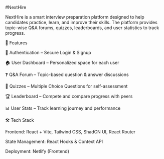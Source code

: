 #NextHire

NextHire is a smart interview preparation platform designed to help candidates practice, learn, and improve their skills. The platform provides topic-wise Q&A forums, quizzes, leaderboards, and user statistics to track progress.

🚀 Features

🔑 Authentication – Secure Login & Signup

🏠 User Dashboard – Personalized space for each user

❓ Q&A Forum – Topic-based question & answer discussions

📝 Quizzes – Multiple Choice Questions for self-assessment

🏆 Leaderboard – Compete and compare progress with peers

📊 User Stats – Track learning journey and performance

🛠️ Tech Stack

Frontend: React + Vite, Tailwind CSS, ShadCN UI, React Router

State Management: React Hooks & Context API

Deployment: Netlify (Frontend)
